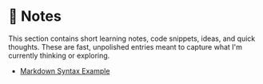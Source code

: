 # 📝 Notes

This section contains short learning notes, code snippets, ideas, and quick thoughts.
These are fast, unpolished entries meant to capture what I'm currently thinking or exploring.

- [Markdown Syntax Example](./markdown-syntax-example.md)
